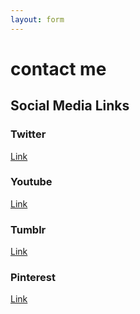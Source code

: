 ```yaml
---
layout: form
---
```


# contact me

## Social Media Links

### Twitter
[Link](https://twitter.com/HexGames2)

### Youtube
[Link](https://www.youtube.com/channel/UCTLK6bsmV1E119sHgorGvSg)

### Tumblr
[Link](https://www.tumblr.com/blog/hexgamesteam)

### Pinterest
[Link](https://www.pinterest.co.uk/hexgamesteam/boards/)
